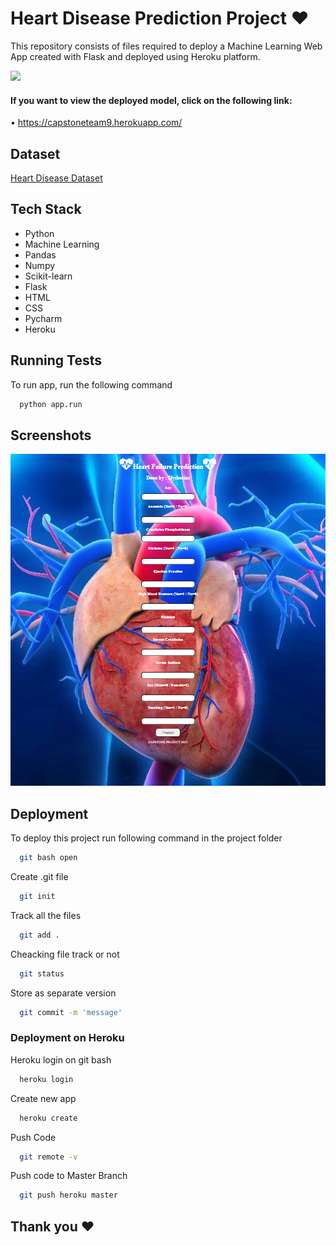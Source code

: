# Heart Disease Prediction Project ❤
This repository consists of files required to deploy a Machine Learning Web App created with Flask and deployed using Heroku platform.

<img src="https://healthblog.uofmhealth.org/sites/consumer/files/2020-01/heart_beating_0.gif">

#### If you want to view the deployed model, click on the following link:

• https://capstoneteam9.herokuapp.com/


## Dataset

[Heart Disease Dataset](https://www.kaggle.com/ronitf/heart-disease-uci)


## Tech Stack

- Python
- Machine Learning
- Pandas
- Numpy
- Scikit-learn
- Flask
- HTML
- CSS
- Pycharm
- Heroku

  
## Running Tests

To run app, run the following command

```bash
  python app.run
```

  
## Screenshots

![App Screenshot](https://github.com/saikumar28102000/HEART-FAILURE-PREDICTION/blob/main/Screenshot%20heart.png?raw=true)

  
## Deployment

To deploy this project run following command in the project folder

```bash
  git bash open
```

Create .git file
```bash
  git init
```
Track all the files
```bash
  git add .
```
Cheacking file track or not
```bash
  git status
```
Store as separate version
```bash
  git commit -m 'message'
```
### Deployment on Heroku

Heroku login on git bash

```bash
  heroku login
```
Create new app

```bash
  heroku create
```
Push Code
```bash
  git remote -v
```
Push code to Master Branch
```bash
  git push heroku master
```
  
## Thank you ❤





